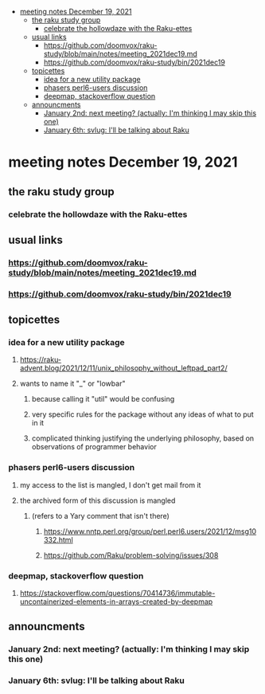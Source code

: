 - [meeting notes December 19, 2021](#orgc9e6fb2)
  - [the raku study group](#org009ffd6)
    - [celebrate the hollowdaze with the Raku-ettes](#org0e1559d)
  - [usual links](#orgc6f0df3)
    - [<https://github.com/doomvox/raku-study/blob/main/notes/meeting_2021dec19.md>](#org8871a65)
    - [<https://github.com/doomvox/raku-study/bin/2021dec19>](#orgdb3feb1)
  - [topicettes](#org9afb837)
    - [idea for a new utility package](#org11c0a98)
    - [phasers perl6-users discussion](#org4756da5)
    - [deepmap, stackoverflow question](#org867bef0)
  - [announcments](#orgea1fb14)
    - [January 2nd: next meeting?  (actually: I'm thinking I may skip this one)](#orgaff69e7)
    - [January 6th: svlug: I'll be talking about Raku](#orgac1ddc3)


<a id="orgc9e6fb2"></a>

# meeting notes December 19, 2021


<a id="org009ffd6"></a>

## the raku study group


<a id="org0e1559d"></a>

### celebrate the hollowdaze with the Raku-ettes


<a id="orgc6f0df3"></a>

## usual links


<a id="org8871a65"></a>

### <https://github.com/doomvox/raku-study/blob/main/notes/meeting_2021dec19.md>


<a id="orgdb3feb1"></a>

### <https://github.com/doomvox/raku-study/bin/2021dec19>


<a id="org9afb837"></a>

## topicettes


<a id="org11c0a98"></a>

### idea for a new utility package

1.  <https://raku-advent.blog/2021/12/11/unix_philosophy_without_leftpad_part2/>

2.  wants to name it "\_" or "lowbar"

    1.  because calling it "util" would be confusing
    
    2.  very specific rules for the package without any ideas of what to put in it
    
    3.  complicated thinking justifying the underlying philosophy, based on observations of programmer behavior


<a id="org4756da5"></a>

### phasers perl6-users discussion

1.  my access to the list is mangled, I don't get mail from it

2.  the archived form of this discussion is mangled

    1.  (refers to a Yary comment that isn't there)
    
        1.  <https://www.nntp.perl.org/group/perl.perl6.users/2021/12/msg10332.html>
        
        2.  <https://github.com/Raku/problem-solving/issues/308>


<a id="org867bef0"></a>

### deepmap, stackoverflow question

1.  <https://stackoverflow.com/questions/70414736/immutable-uncontainerized-elements-in-arrays-created-by-deepmap>


<a id="orgea1fb14"></a>

## announcments


<a id="orgaff69e7"></a>

### January 2nd: next meeting?  (actually: I'm thinking I may skip this one)


<a id="orgac1ddc3"></a>

### January 6th: svlug: I'll be talking about Raku
